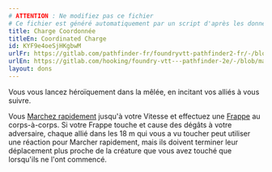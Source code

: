 ```yaml
---
# ATTENTION : Ne modifiez pas ce fichier
# Ce fichier est généré automatiquement par un script d'après les données du module Foundry VTT officiel et de sa traduction
title: Charge Coordonnée
titleEn: Coordinated Charge
id: KYF9e4oeSjHKgbwM
urlFr: https://gitlab.com/pathfinder-fr/foundryvtt-pathfinder2-fr/-/blob/master/data/feats/KYF9e4oeSjHKgbwM.htm
urlEn: https://gitlab.com/hooking/foundry-vtt---pathfinder-2e/-/blob/master/packs/data/feats.db/coordinated-charge.json
layout: dons
---
```

Vous vous lancez héroïquement dans la mêlée, en incitant vos alliés à vous suivre.

Vous [Marchez rapidement](../actions/marcher-rapidement.md) jusqu'à votre Vitesse et effectuez une [Frappe](../actions/frapper.md) au corps-à-corps. Si votre Frappe touche et cause des dégâts à votre adversaire, chaque allié dans les 18 m qui vous a vu toucher peut utiliser une réaction pour Marcher rapidement, mais ils doivent terminer leur déplacement plus proche de la créature que vous avez touché que lorsqu'ils ne l'ont commencé.
